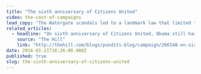 ```yaml
---
title: "The sixth anniversary of Citizens United"
video: the-cost-of-campaigns
lead_copy: "The Watergate scandals led to a landmark law that limited the influence of money in politics. Now, 6 years after the Citizens United decision, some say the scandal isn’t what’s illegal, it’s what’s legal. Watch *The Cost of Campaigns.*"
related_articles:
  - headline: "On sixth anniversary of Citizens United, Obama still has chance to act"
    source: "The Hill"
    link: "http://thehill.com/blogs/pundits-blog/campaign/266548-on-sixth-anniversary-of-citizens-united-obama-still-has-chance-to"
date: 2016-01-21T16:26:00.000Z
published: true
slug: the-sixth-anniversary-of-citizens-united
---
```


